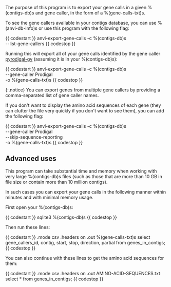 The purpose of this program is to export your gene calls in a given %(contigs-db)s and gene caller, in the form of a %(gene-calls-txt)s. 

To see the gene callers available in your contigs database, you can use %(anvi-db-info)s or use this program with the following flag: 

{{ codestart }}
anvi-export-gene-calls -c %(contigs-db)s \
                       --list-gene-callers
{{ codestop }}

Running this will export all of your gene calls identified by the gene caller [pyrodigal-gv](https://github.com/althonos/pyrodigal-gv) (assuming it is in your %(contigs-db)s):

{{ codestart }}
anvi-export-gene-calls -c %(contigs-db)s \
                       --gene-caller Prodigal \
                       -o %(gene-calls-txt)s
{{ codestop }}

{:.notice}
You can export genes from multiple gene callers by providing a comma-separated list of gene caller names.

If you don't want to display the amino acid sequences of each gene (they can clutter the file very quickly if you don't want to see them), you can add the following flag:

{{ codestart }}
anvi-export-gene-calls -c %(contigs-db)s \
                       --gene-caller Prodigal \
                       --skip-sequence-reporting \
                       -o %(gene-calls-txt)s
{{ codestop }}

## Advanced uses

This program can take substantial time and memory when working with very large %(contigs-db)s files (such as those that are more than 10 GB in file size or contain more than 10 million contigs).

In such cases you can export your gene calls in the following manner within minutes and with minimal memory usage.

First open your %(contigs-db)s:

{{ codestart }}
sqlite3 %(contigs-db)s
{{ codestop }}

Then run these lines:

{{ codestart }}
.mode csv 
.headers on 
.out %(gene-calls-txt)s
select gene_callers_id, contig, start, stop, direction, partial from genes_in_contigs;
{{ codestop }}

You can also continue with these lines to get the amino acid sequences for them:

{{ codestart }}
.mode csv 
.headers on 
.out AMINO-ACID-SEQUENCES.txt
select * from genes_in_contigs;
{{ codestop }}
